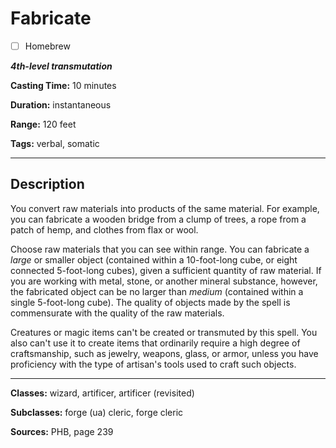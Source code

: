 # Fabricate

- [ ] Homebrew

***4th-level transmutation***

**Casting Time:** 10 minutes

**Duration:** instantaneous

**Range:** 120 feet

**Tags:** verbal, somatic

---

## Description
You convert raw materials into products of the same material.
For example, you can fabricate a wooden bridge from a clump of trees, a rope from a patch of hemp, and clothes from flax or wool.

Choose raw materials that you can see within range.
You can fabricate a *large* or smaller object (contained within a 10-foot-long cube, or eight connected 5-foot-long cubes), given a sufficient quantity of raw material.
If you are working with metal, stone, or another mineral substance, however, the fabricated object can be no larger than *medium* (contained within a single 5-foot-long cube).
The quality of objects made by the spell is commensurate with the quality of the raw materials.

Creatures or magic items can't be created or transmuted by this spell.
You also can't use it to create items that ordinarily require a high degree of craftsmanship, such as jewelry, weapons, glass, or armor, unless you have proficiency with the type of artisan's tools used to craft such objects.

---

**Classes:** wizard, artificer, artificer (revisited)

**Subclasses:** forge (ua) cleric, forge cleric

**Sources:** PHB, page 239

